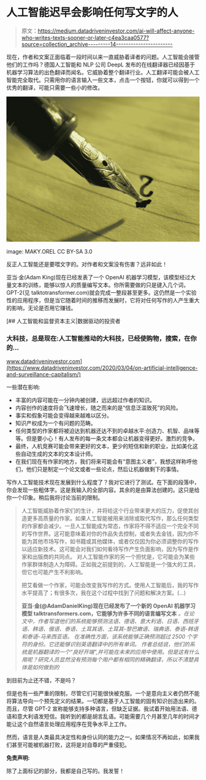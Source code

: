 # 人工智能迟早会影响任何写文字的人

> 原文：<https://medium.datadriveninvestor.com/ai-will-affect-anyone-who-writes-texts-sooner-or-later-c4ea3caa0577?source=collection_archive---------14----------------------->

现在，作者和文案正面临着一段时间以来一直威胁着译者的问题。人工智能会接管他们的工作吗？德国人工智能和 NLP 公司 DeepL 发布的在线翻译器已经因基于机器学习算法的出色翻译而闻名。它威胁着整个翻译行业。人工翻译可能会被人工智能完全取代。只需用你的语言输入一些文本，点击一个按钮，你就可以得到一个优秀的翻译，可能只需要一些小的修改。

![](img/de66d7a7597271853e0ab09353662cce.png)

image: MAKY.OREL CC BY-SA 3.0

反正人工智能还是要喂文字的。对作者和文案没有伤害？远非如此！

亚当·金(Adam King)现在已经发表了一个 OpenAI 机器学习模型，该模型经过大量文本的训练，能够以惊人的质量编写文本。你所需要做的只是键入几个词，GPT-2(见 talktotransformer.com)就会完成一整段甚至更多。这仍然是一个实验性的应用程序，但是当它随着时间的推移而发展时，它将对任何写作的人产生重大的影响，无论是否用它赚钱。

[](https://www.datadriveninvestor.com/2020/03/04/on-artificial-intelligence-and-surveillance-capitalism/) [## 人工智能和监督资本主义|数据驱动的投资者

### 大科技，总是现在:人工智能推动的大科技，已经使购物，搜索，在你的…

www.datadriveninvestor.com](https://www.datadriveninvestor.com/2020/03/04/on-artificial-intelligence-and-surveillance-capitalism/) 

一些潜在影响:

*   丰富的内容可能在一分钟内被创建，远远超过作者的知识。
*   内容创作的速度将会飞速增长，随之而来的是“信息泛滥致死”的风险。
*   事实和假象可能会变得越来越难以区分。
*   知识产权成为一个有问题的范畴。
*   任何类型的作家都将被迫达到机器还达不到的卓越水平:创造力、机智、品味等等。但是要小心！有人发布的每一条文本都会让机器变得更好。激烈的竞争。
*   最终，人机竞赛可能会带来更好的文本，更少的短信和新的职业，比如美化这些自动生成的文本的文本设计师。
*   在我们现在有作家的地方，我们将来可能会有“意图主义者”，我想这样称呼他们，他们只是制定一个论文或者一些论点，然后让机器做剩下的事情。

写作人工智能技术现在发展到什么程度了？我对它进行了测试。在下面的段落中，你会发现一些粗体字。这是我输入的全部内容。其余的是由算法创建的。这只是给你一个印象。稍后我将讨论当前的限制。

> 人工智能威胁着作家们的生计，并将给这个行业带来更大的压力，促使其创造更多高质量的作家。如果人工智能被用来消除或取代写作，那么任何类型的作家都会减少。一旦人工智能成为常态，作家将不得不适应一个完全不同的写作世界。这可能意味着对你的作品失去控制，或者失去金钱，因为你不能为其他市场写作，如书籍或其他媒体，或者仅仅因为你必须调整你的写作以适应新技术。这可能会对我们如何看待写作产生负面影响，因为写作是作家和出版商的共同点。
> 对人工智能作家的另一个担忧是，它可能会为某些作家群体制造人为障碍。正如我之前提到的，人工智能是一个强大的工具，但它也可能产生不利影响。
> 
> 把艾看做一个作家，可能会改变我写作的方式。使用人工智能后，我的写作水平提高了；有很多次，我在这个过程中找到了问题和解决方案。(…)
> 
> **亚当·金(@AdamDanielKing)现在已经发布了一个新的 OpenAI 机器学习模型 talktransformers.com，它能够为许多不同的语言编写文本** *。在论文中，作者写道他们的系统能够预测法语、德语、意大利语、日语、西班牙语、韩语、俄语、泰语、土耳其语、土耳其-黎巴嫩语、瑞典语、泰语-韩语和泰语-马来西亚语。
> 在准确性方面，该系统能够正确预测超过 2500 个字符的身份。它还能够识别英语翻译中的所有单词。
> 作者总结说，他们的系统是机器翻译的一个“良好开端”,并可能在未来的应用中使用。但是这有什么用呢？研究人员显然没有预测每个用户都有相同的精确翻译，所以不清楚具体是如何做到的*

到目前为止还不错，不是吗？

但是也有一些严重的限制，尽管它们可能很快被克服。一个是意向主义者仍然不能将算法导向一个预先定义的结果。一切都是基于人工智能的固有知识创造出来的。而且，尽管 GPT-2 宣称能够支持多种语言，但缺乏证据。我试着开始用法语、德语和意大利语发短信。我听到的都是胡言乱语。可能需要几个月甚至几年的时间才能让这个自然语言处理应用程序在竞争水平上工作。

然而，语言是人类最具决定性和身份认同的能力之一。如果情况不再如此，如果我们甚至可能被机器打败，这将是对自尊的严重侵犯。

**免责声明:**

除了上面标记的部分，我都是自己写的。我发誓！